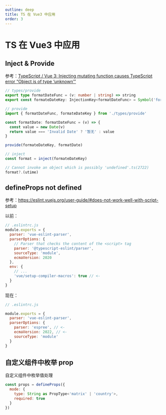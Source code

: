```yaml
---
outline: deep
title: TS 在 Vue3 中应用
order: 3
---
```


# TS 在 Vue3 中应用

## Inject & Provide

参考：[TypeScript / Vue 3: Injecting mutating function causes TypeScript error “Object is of type ‘unknown’”](https://stackoverflow.com/questions/68149678/typescript-vue-3-injecting-mutating-function-causes-typescript-error-object)

```typescript
// types/provide
export type formatDateFunc = (v: number | string) => string
export const formateDateKey: InjectionKey<formatDateFunc> = Symbol('formateDate')
```

```javascript
// provide
import { formatDateFunc, formateDateKey } from './types/provide'

const formatDate: formatDateFunc = (v) => {
  const value = new Date(v)
  return value === 'Invalid Date' ? '暂无' : value
}

provide(formateDateKey, formatDate)
```

```javascript
// inject
const format = inject(formateDateKey)

// Cannot invoke an object which is possibly 'undefined'.ts(2722)
format?.(utime)
```

## defineProps not defined

参考：https://eslint.vuejs.org/user-guide/#does-not-work-well-with-script-setup

以前：

```js
// .eslintrc.js
module.exports = {
  parser: 'vue-eslint-parser',
  parserOptions: {
    // Parser that checks the content of the <script> tag
    parser: '@typescript-eslint/parser',
    sourceType: 'module',
    ecmaVersion: 2020
  },
  env: {
    // ...
    'vue/setup-compiler-macros': true // <-
  }
}
```

现在：

```js
// .eslintrc.js

module.exports = {
  parser: 'vue-eslint-parser',
  parserOptions: {
    parser: 'espree', // <-
    ecmaVersion: 2022, // <-
    sourceType: 'module'
  }
}
```

## 自定义组件中枚举 prop

自定义组件中枚举值处理

```js
const props = defineProps({
  mode: {
    type: String as PropType<'matrix' | 'country'>,
    required: true
  }
})
```
